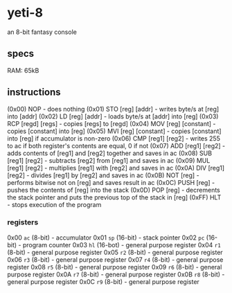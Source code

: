 # yeti-8

an 8-bit fantasy console

## specs

RAM: 65kB

## instructions
(0x00) NOP - does nothing
(0x01) STO [reg] [addr] - writes byte/s at [reg] into [addr]
(0x02) LD [reg] [addr] - loads byte/s at [addr] into [reg]
(0x03) RCP [regd] [regs] - copies [regs] to [regd]
(0x04) MOV [reg] [constant] - copies [constant] into [reg]
(0x05) MVI [reg] [constant] - copies [constant] into [reg] if accumulator is non-zero
(0x06) CMP [reg1] [reg2] - writes 255 to ac if both register's contents are equal, 0 if not
(0x07) ADD [reg1] [reg2] - adds contents of [reg1] and [reg2] together and saves in ac
(0x08) SUB [reg1] [reg2] - subtracts [reg2] from [reg1] and saves in ac
(0x09) MUL [reg1] [reg2] - multiplies [reg1] with [reg2] and saves in ac
(0x0A) DIV [reg1] [reg2] - divides [reg1] by [reg2] and saves in ac
(0x0B) NOT [reg] - performs bitwise not on [reg] and saves result in ac
(0x0C) PUSH [reg] - pushes the contents of [reg] into the stack
(0x0D) POP [reg] - decrements the stack pointer and puts the previous top of the stack in [reg]
(0xFF) HLT - stops execution of the program

### registers
0x00 `ac` (8-bit) - accumulator
0x01 `sp` (16-bit) - stack pointer
0x02 `pc` (16-bit) - program counter
0x03 `hl` (16-bot) - general purpose register
0x04 `r1` (8-bit) - general purpose register
0x05 `r2` (8-bit) - general purpose register
0x06 `r3` (8-bit) - general purpose register
0x07 `r4` (8-bit) - general purpose register
0x08 `r5` (8-bit) - general purpose register
0x09 `r6` (8-bit) - general purpose register
0x0A `r7` (8-bit) - general purpose register
0x0B `r8` (8-bit) - general purpose register
0x0C `r9` (8-bit) - general purpose register